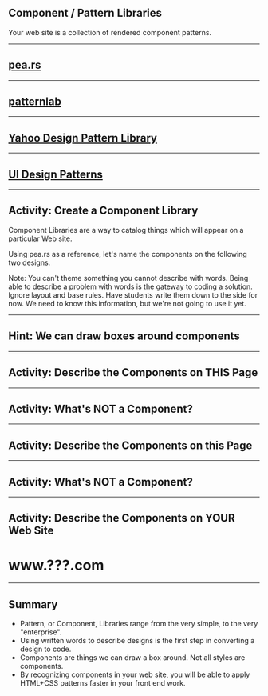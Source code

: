 ## Component / Pattern Libraries

Your web site is a collection of rendered component patterns.

---------------------------------------
## [pea.rs](http://pea.rs/)

<!-- .slide: data-background-image="assets/pears.png" -->
<!-- .slide: data-background-position="top left" -->
<!-- .slide: data-state="bgimage" -->

---------------------------------------
## [patternlab](http://patternlab.io/)

<!-- .slide: data-background-image="assets/patternlab.png" -->
<!-- .slide: data-background-position="top left" -->
<!-- .slide: data-state="bgimage" -->

---------------------------------------
## [Yahoo Design Pattern Library](http://developer.yahoo.com/ypatterns/)

<!-- .slide: data-background-image="assets/yahoo_design_patterns.png" -->
<!-- .slide: data-background-position="top left" -->
<!-- .slide: data-state="bgimage" -->

---------------------------------------
## [UI Design Patterns](http://ui-patterns.com/)

<!-- .slide: data-background-image="assets/uipatterns.png" -->
<!-- .slide: data-background-position="top left" -->
<!-- .slide: data-state="bgimage" -->

---------------------------------------
## Activity: Create a Component Library

Component Libraries are a way to catalog things which will appear on a particular Web site.

Using pea.rs as a reference, let's name the components on the following two designs.


Note: You can't theme something you cannot describe with words. Being able to describe a problem with words is the gateway to coding a solution. Ignore layout and base rules. Have students write them down to the side for now. We need to know this information, but we're not going to use it yet.

------
## Hint: We can draw boxes around components

<!-- .slide: data-background-image="assets/components-collated.png" -->
<!-- .slide: data-background-position="top left" -->
<!-- .slide: data-state="bgimage" -->


------
## Activity: Describe the Components on THIS Page

<!-- .slide: data-background-image="assets/domicile.png" -->
<!-- .slide: data-background-position="top left" -->
<!-- .slide: data-state="bgimage" -->

------
## Activity: What's NOT a Component?

<!-- .slide: data-background-image="assets/domicile.png" -->
<!-- .slide: data-background-position="top left" -->
<!-- .slide: data-state="bgimage" -->

------
## Activity: Describe the Components on this Page

<!-- .slide: data-background-image="assets/journalcrunch.png" -->
<!-- .slide: data-background-position="top left" -->
<!-- .slide: data-state="bgimage" -->

------
## Activity: What's NOT a Component?

<!-- .slide: data-background-image="assets/journalcrunch.png" -->
<!-- .slide: data-background-position="top left" -->
<!-- .slide: data-state="bgimage" -->

------
## Activity: Describe the Components on YOUR Web Site

# www.???.com

------
## Summary

- Pattern, or Component, Libraries range from the very simple, to the very "enterprise".
- Using written words to describe designs is the first step in converting a design to code.
- Components are things we can draw a box around. Not all styles are components.
- By recognizing components in your web site, you will be able to apply HTML+CSS patterns faster in your front end work.